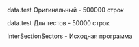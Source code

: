 data.test Оригинальный - 500000 строк

data.test Для тестов - 50000 строк

InterSectionSectors - Исходная программа
